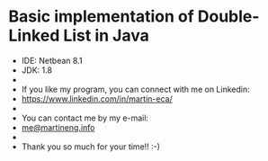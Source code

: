 # Basic implementation of Double-Linked List in Java

 * IDE: Netbean 8.1
 * JDK: 1.8
 *
 * If you like my program, you can connect with me on Linkedin:
 * https://www.linkedin.com/in/martin-eca/
 *
 * You can contact me by my e-mail:
 * me@martineng.info
 *
 * Thank you so much for your time!! :-)

